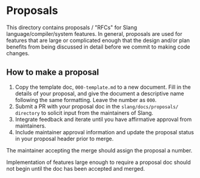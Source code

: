 Proposals
=========

This directory contains proposals / "RFCs" for Slang language/compiler/system features.
In general, proposals are used for features that are large or complicated enough that the design and/or plan benefits from being discussed in detail before we commit to making code changes.

## How to make a proposal ##

1. Copy the template doc, `000-template.md` to a new document. Fill in the details of your proposal, and give the document a descriptive name following the same formatting. Leave the number as `000`.
2. Submit a PR with your proposal doc in the `slang/docs/proposals/ directory` to solicit input from the maintainers of Slang.
3. Integrate feedback and iterate until you have affirmative approval from maintainers.
4. Include maintainer approval information and update the proposal status in your proposal header prior to merge.

The maintainer accepting the merge should assign the proposal a number.

Implementation of features large enough to require a proposal doc should not begin until the doc has been accepted and merged.


